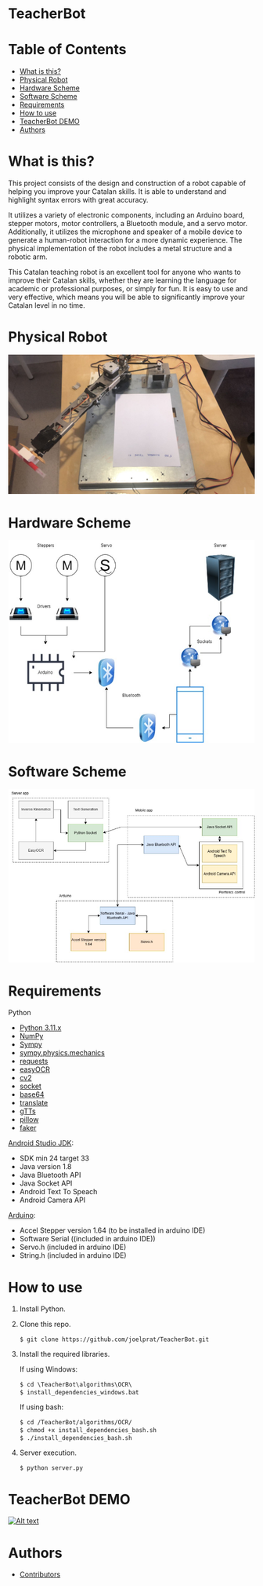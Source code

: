 # TeacherBot

# Table of Contents
  * [What is this?](#what-is-this)
  * [Physical Robot](#physical-robot)
  * [Hardware Scheme](#hardware-scheme)
  * [Software Scheme](#software-scheme)
  * [Requirements](#requirements)
  * [How to use](#how-to-use)
  * [TeacherBot DEMO](#teacherbot-demo)
  * [Authors](#authors)

# What is this?

This project consists of the design and construction of a robot capable of helping you improve your Catalan skills. It is able to understand and highlight syntax errors with great accuracy. 

It utilizes a variety of electronic components, including an Arduino board, stepper motors, motor controllers, a Bluetooth module, and a servo motor. Additionally, it utilizes the microphone and speaker of a mobile device to generate a human-robot interaction for a more dynamic experience. The physical implementation of the robot includes a metal structure and a robotic arm. 

This Catalan teaching robot is an excellent tool for anyone who wants to improve their Catalan skills, whether they are learning the language for academic or professional purposes, or simply for fun. It is easy to use and very effective, which means you will be able to significantly improve your Catalan level in no time.

# Physical Robot
![image](https://github.com/joelprat/TeacherBot/blob/main/Physical%20robot.jpeg)

# Hardware Scheme
![image](https://github.com/joelprat/TeacherBot/blob/main/HardwareSchema.jpg)

# Software Scheme
![image](https://github.com/joelprat/TeacherBot/blob/main/SoftwareSchema.jpg)

# Requirements

Python
 - [Python 3.11.x](https://www.python.org/)
 - [NumPy](https://numpy.org/)
 - [Sympy](https://www.sympy.org/)
 - [sympy.physics.mechanics](https://docs.sympy.org/latest/modules/physics/mechanics/index.html)
 - [requests](https://pypi.org/project/requests/)
 - [easyOCR](https://pypi.org/project/easyocr/)
 - [cv2](https://pypi.org/project/opencv-python/)
 - [socket](https://docs.python.org/3/library/socket.html)
 - [base64](https://docs.python.org/es/3/library/base64.html)
 - [translate](https://pypi.org/project/translate/)
 - [gTTs](https://pypi.org/project/gTTS/)
 - [pillow](https://pypi.org/project/Pillow/)
 - [faker](https://pypi.org/project/Faker/0.7.4/)


[Android Studio JDK](https://developer.android.com/studio):
 - SDK min 24 target 33
 - Java version 1.8
 - Java Bluetooth API
 - Java Socket API
 - Android Text To Speach
 - Android Camera API


[Arduino](https://support.arduino.cc/hc/en-us/articles/360019833020-Download-and-install-Arduino-IDE):
 - Accel Stepper version 1.64 (to be installed in arduino IDE)
 - Software Serial ((included in arduino IDE))
 - Servo.h (included in arduino IDE)
 - String.h (included in arduino IDE)


# How to use

1. Install Python.

2. Clone this repo.

    ```
    $ git clone https://github.com/joelprat/TeacherBot.git
    ```
    
3. Install the required libraries.

   If using Windows:
   
     ```
     $ cd \TeacherBot\algorithms\OCR\
     $ install_dependencies_windows.bat
     ```
     
   If using bash:
   
    ```
    $ cd /TeacherBot/algorithms/OCR/
    $ chmod +x install_dependencies_bash.sh
    $ ./install_dependencies_bash.sh
    ```

4.  Server execution.

    ```
    $ python server.py
    ```

# TeacherBot DEMO

[![Alt text](https://img.youtube.com/vi/jaYQ3ElwnmU/0.jpg)](https://www.youtube.com/watch?v=jaYQ3ElwnmU)

# Authors

- [Contributors](https://github.com/joelprat/TeacherBot/graphs/contributors)

